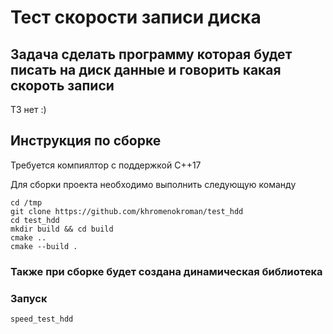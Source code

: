 # Тест скорости записи диска

## Задача сделать программу которая будет писать на диск данные и говорить какая скороть записи

ТЗ нет :)

## Инструкция по сборке

Требуется компиялтор с поддержкой C++17

Для сборки проекта необходимо выполнить следующую команду
```
cd /tmp
git clone https://github.com/khromenokroman/test_hdd
cd test_hdd
mkdir build && cd build
cmake ..
cmake --build .
```
### Также при сборке будет создана динамическая библиотека

### Запуск

```
speed_test_hdd
```
